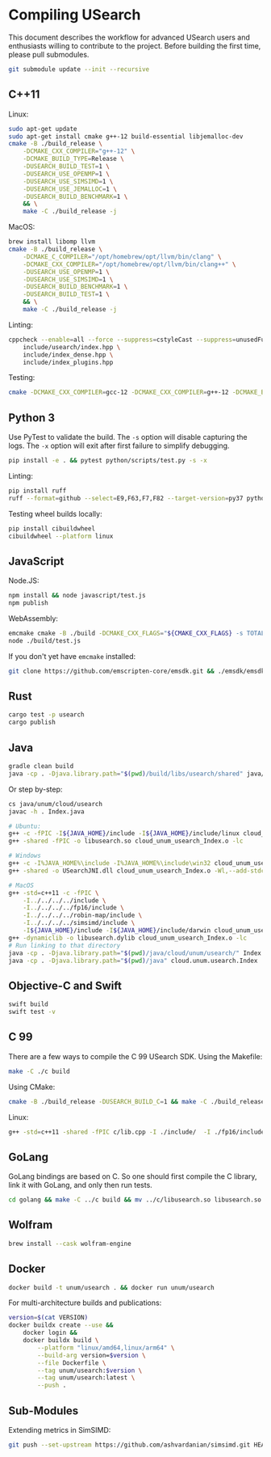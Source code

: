 # Compiling USearch

This document describes the workflow for advanced USearch users and enthusiasts willing to contribute to the project.
Before building the first time, please pull submodules.

```sh
git submodule update --init --recursive
```

## C++11

Linux:

```sh
sudo apt-get update
sudo apt-get install cmake g++-12 build-essential libjemalloc-dev
cmake -B ./build_release \
    -DCMAKE_CXX_COMPILER="g++-12" \
    -DCMAKE_BUILD_TYPE=Release \
    -DUSEARCH_BUILD_TEST=1 \
    -DUSEARCH_USE_OPENMP=1 \
    -DUSEARCH_USE_SIMSIMD=1 \
    -DUSEARCH_USE_JEMALLOC=1 \
    -DUSEARCH_BUILD_BENCHMARK=1 \
    && \
    make -C ./build_release -j
```

MacOS:

```sh
brew install libomp llvm
cmake -B ./build_release \
    -DCMAKE_C_COMPILER="/opt/homebrew/opt/llvm/bin/clang" \
    -DCMAKE_CXX_COMPILER="/opt/homebrew/opt/llvm/bin/clang++" \
    -DUSEARCH_USE_OPENMP=1 \
    -DUSEARCH_USE_SIMSIMD=1 \
    -DUSEARCH_BUILD_BENCHMARK=1 \
    -DUSEARCH_BUILD_TEST=1 \
    && \
    make -C ./build_release -j
```

Linting:

```sh
cppcheck --enable=all --force --suppress=cstyleCast --suppress=unusedFunction \
    include/usearch/index.hpp \
    include/index_dense.hpp \
    include/index_plugins.hpp
```

Testing:

```sh
cmake -DCMAKE_CXX_COMPILER=gcc-12 -DCMAKE_CXX_COMPILER=g++-12 -DCMAKE_BUILD_TYPE=Debug -B ./build_debug && make -C ./build_debug && ./build_debug/test
```

## Python 3

Use PyTest to validate the build.
The `-s` option will disable capturing the logs.
The `-x` option will exit after first failure to simplify debugging.

```sh
pip install -e . && pytest python/scripts/test.py -s -x
```

Linting:

```sh
pip install ruff
ruff --format=github --select=E9,F63,F7,F82 --target-version=py37 python
```

Testing wheel builds locally:

```sh
pip install cibuildwheel
cibuildwheel --platform linux
```

## JavaScript

Node.JS:

```sh
npm install && node javascript/test.js
npm publish
```

WebAssembly:

```sh
emcmake cmake -B ./build -DCMAKE_CXX_FLAGS="${CMAKE_CXX_FLAGS} -s TOTAL_MEMORY=64MB" && emmake make -C ./build
node ./build/test.js
```

If you don't yet have `emcmake` installed:

```sh
git clone https://github.com/emscripten-core/emsdk.git && ./emsdk/emsdk install latest && ./emsdk/emsdk activate latest && source ./emsdk/emsdk_env.sh
```

## Rust

```sh
cargo test -p usearch
cargo publish
```

## Java

```sh
gradle clean build
java -cp . -Djava.library.path="$(pwd)/build/libs/usearch/shared" java/cloud/unum/usearch/Index.java
```

Or step by-step:

```sh
cs java/unum/cloud/usearch
javac -h . Index.java

# Ubuntu:
g++ -c -fPIC -I${JAVA_HOME}/include -I${JAVA_HOME}/include/linux cloud_unum_usearch_Index.cpp -o cloud_unum_usearch_Index.o
g++ -shared -fPIC -o libusearch.so cloud_unum_usearch_Index.o -lc

# Windows
g++ -c -I%JAVA_HOME%\include -I%JAVA_HOME%\include\win32 cloud_unum_usearch_Index.cpp -o cloud_unum_usearch_Index.o
g++ -shared -o USearchJNI.dll cloud_unum_usearch_Index.o -Wl,--add-stdcall-alias

# MacOS
g++ -std=c++11 -c -fPIC \
    -I../../../../include \
    -I../../../../fp16/include \
    -I../../../../robin-map/include \
    -I../../../../simsimd/include \
    -I${JAVA_HOME}/include -I${JAVA_HOME}/include/darwin cloud_unum_usearch_Index.cpp -o cloud_unum_usearch_Index.o
g++ -dynamiclib -o libusearch.dylib cloud_unum_usearch_Index.o -lc
# Run linking to that directory
java -cp . -Djava.library.path="$(pwd)/java/cloud/unum/usearch/" Index.java
java -cp . -Djava.library.path="$(pwd)/java" cloud.unum.usearch.Index
```

## Objective-C and Swift

```sh
swift build
swift test -v
```

## C 99

There are a few ways to compile the C 99 USearch SDK.
Using the Makefile:

```sh
make -C ./c build
```

Using CMake:

```sh
cmake -B ./build_release -DUSEARCH_BUILD_C=1 && make -C ./build_release -j
```

Linux:

```sh
g++ -std=c++11 -shared -fPIC c/lib.cpp -I ./include/  -I ./fp16/include/ -I ./robin-map/include/ -o libusearch.so
```


## GoLang

GoLang bindings are based on C.
So one should first compile the C library, link it with GoLang, and only then run tests.

```sh
cd golang && make -C ../c build && mv ../c/libusearch.so libusearch.so && go test -v
```

## Wolfram

```sh
brew install --cask wolfram-engine
```


## Docker

```sh
docker build -t unum/usearch . && docker run unum/usearch
```

For multi-architecture builds and publications:

```sh
version=$(cat VERSION)
docker buildx create --use &&
    docker login &&
    docker buildx build \
        --platform "linux/amd64,linux/arm64" \
        --build-arg version=$version \
        --file Dockerfile \
        --tag unum/usearch:$version \
        --tag unum/usearch:latest \
        --push .
```

## Sub-Modules

Extending metrics in SimSIMD:

```sh
git push --set-upstream https://github.com/ashvardanian/simsimd.git HEAD:main
```
